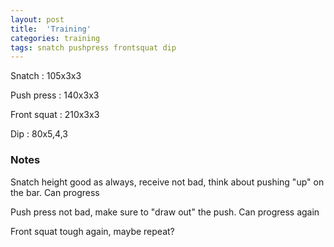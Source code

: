 ```yaml
---
layout: post
title:  'Training'
categories: training
tags: snatch pushpress frontsquat dip
---
```


Snatch :   105x3x3

Push press  : 140x3x3

Front squat   :   210x3x3

Dip      :   80x5,4,3

### Notes

Snatch height good as always, receive not bad, think about pushing "up" on the bar. Can progress

Push press not bad, make sure to "draw out" the push. Can progress again

Front squat tough again, maybe repeat?

